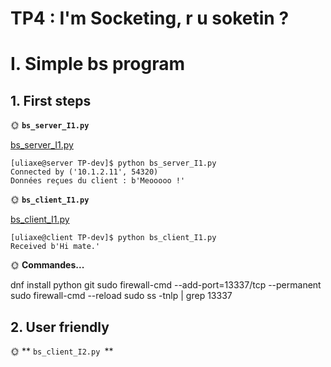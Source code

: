 # TP4 : I'm Socketing, r u soketin ?

# I. Simple bs program

## 1. First steps


🌞 **`bs_server_I1.py`**

[bs_server_I1.py](bs_python_I1.py)

```
[uliaxe@server TP-dev]$ python bs_server_I1.py
Connected by ('10.1.2.11', 54320)
Données reçues du client : b'Meooooo !'
```


🌞 **`bs_client_I1.py`**

[bs_client_I1.py](bs_client_I1.py)

```
[uliaxe@client TP-dev]$ python bs_client_I1.py
Received b'Hi mate.'
```

🌞 **Commandes...**

dnf install python git
sudo firewall-cmd --add-port=13337/tcp --permanent
sudo firewall-cmd --reload
sudo ss -tnlp | grep 13337

## 2. User friendly
🌞 ** `bs_client_I2.py `**

